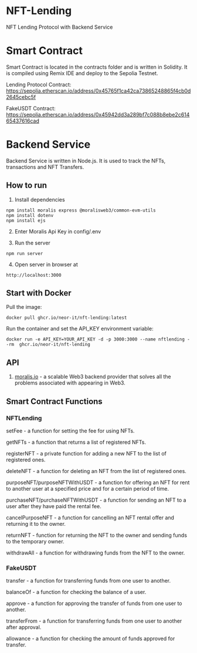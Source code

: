 # NFT-Lending
NFT Lending Protocol with Backend Service

# Smart Contract
Smart Contract is located in the contracts folder and is written in Solidity. It is compiled using Remix IDE and deploy to the Sepolia Testnet.

Lending Protocol Contract: https://sepolia.etherscan.io/address/0x45765f1ca42ca73865248865f4cb0d2645cebc5f

FakeUSDT Contract: https://sepolia.etherscan.io/address/0x45942dd3a289bf7c088b8ebe2c61465437616cad

# Backend Service
Backend Service is written in Node.js. It is used to track the NFTs, transactions and NFT Transfers.

## How to run
1. Install dependencies
```
npm install moralis express @moralisweb3/common-evm-utils
npm install dotenv
npm install ejs
```
2. Enter Moralis Api Key in config/.env

3. Run the server
```
npm run server
```
4. Open server in browser at
```
http://localhost:3000
```

## Start with Docker
Pull the image:
```
docker pull ghcr.io/neor-it/nft-lending:latest
```
Run the container and set the API_KEY environment variable:
```
docker run -e API_KEY=YOUR_API_KEY -d -p 3000:3000 --name nftlending --rm  ghcr.io/neor-it/nft-lending
```

## API
1. <a href="https://moralis.io/" target="_blank">moralis.io</a> - a scalable Web3 backend provider that solves all the problems associated with appearing in Web3.

## Smart Contract Functions
### NFTLending
<p/> setFee - a function for setting the fee for using NFTs.
<p/> getNFTs - a function that returns a list of registered NFTs.
<p/> registerNFT - a private function for adding a new NFT to the list of registered ones.
<p/> deleteNFT - a function for deleting an NFT from the list of registered ones.
<p/> purposeNFT/purposeNFTWithUSDT - a function for offering an NFT for rent to another user at a specified price and for a certain period of time.
<p/> purchaseNFT/purchaseNFTWithUSDT - a function for sending an NFT to a user after they have paid the rental fee.
<p/> cancelPurposeNFT - a function for cancelling an NFT rental offer and returning it to the owner.
<p/> returnNFT - function for returning the NFT to the owner and sending funds to the temporary owner.
<p/> withdrawAll - a function for withdrawing funds from the NFT to the owner.

### FakeUSDT
<p/> transfer - a function for transferring funds from one user to another.
<p/> balanceOf - a function for checking the balance of a user.
<p/> approve - a function for approving the transfer of funds from one user to another.
<p/> transferFrom - a function for transferring funds from one user to another after approval.
<p/> allowance - a function for checking the amount of funds approved for transfer.
